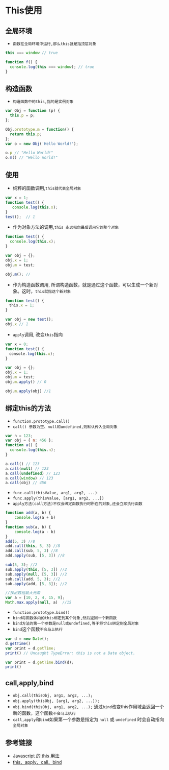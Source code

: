 # This使用

## 全局环境

- `函数在全局环境中运行,那么this就是指顶层对象`

```js
this === window // true

function f() {
  console.log(this === window); // true
}
```

## 构造函数

- `构造函数中的this,指的是实例对象`

```js
var Obj = function (p) {
  this.p = p;
};

Obj.prototype.m = function() {
  return this.p;
};
var o = new Obj('Hello World!');

o.p // "Hello World!"
o.m() // "Hello World!"
```

## 使用

- 纯粹的函数调用,`this就代表全局对象`

```js
var x = 1;
function test() {
   console.log(this.x);
}
test();  // 1
```

- 作为对象方法的调用,`this 永远指向最后调用它的那个对象`

```js
function test() {
  console.log(this.x);
}

var obj = {};
obj.x = 1;
obj.m = test;

obj.m(); //
```

- 作为构造函数调用, 所谓构造函数，就是通过这个函数，可以生成一个新对象。这时，`this就指这个新对象`

```js
function test() {
　this.x = 1;
}

var obj = new test();
obj.x // 1
```

- `apply`调用, 改变`this`指向

```js
var x = 0;
function test() {
　console.log(this.x);
}

var obj = {};
obj.x = 1;
obj.m = test;
obj.m.apply() // 0

obj.m.apply(obj) //1
```

## 绑定this的方法

- `function.prototype.call()`
- `call() 参数为空、null和undefined,则默认传入全局对象`

```js
var n = 123;
var obj = { n: 456 };
function a() {
  console.log(this.n);
}

a.call() // 123
a.call(null) // 123
a.call(undefined) // 123
a.call(window) // 123
a.call(obj) // 456
```

- `func.call(thisValue, arg1, arg2, ...)`
- `func.apply(thisValue, [arg1, arg2, ...])`
- `apply方法(call方法)不仅会绑定函数执行时所在的对象,还会立即执行函数`

```js
function add(a, b) {
	console.log(a + b)
}
function sub(a, b) {
	console.log(a - b)
}
add(5, 3) //8
add.call(this, 5, 3) //8
add.call(sub, 5, 3) //8
add.apply(sub, [5, 3]) //8

sub(5, 3); //2
sub.apply(this, [5, 3]) //2
sub.apply(null, [5, 3]) //2
sub.call(add, 5, 3); //2
sub.apply(add, [5, 3]); //2

//找出数组最大元素
var a = [10, 2, 4, 15, 9];
Math.max.apply(null, a)  //15

```

- `function.prototype.bind()`
- `bind将函数体内的this绑定到某个对象,然后返回一个新函数`
- `bind方法的第一个参数是null或undefined,等于将this绑定到全局对象`
- `bind`这个函数`不会马上执行`

```js
var d = new Date();
d.getTime()
var print = d.getTime;
print() // Uncaught TypeError: this is not a Date object.

var print = d.getTime.bind(d);
print()
```

## call,apply,bind

- `obj.call(thisObj, arg1, arg2, ...);`
- `obj.apply(thisObj, [arg1, arg2, ...]);`
- `obj.bind(thisObj, arg1, arg2, ...);` 通过`bind`改变this作用域会返回一个新的函数，这个函数`不会马上执行`
- `call,apply`和`bind`如果第一个参数是指定为 `null` 或 `undefined` 时会自动指向`全局对象`

## 参考链接

- [Javascript 的 this 用法](http://www.ruanyifeng.com/blog/2010/04/using_this_keyword_in_javascript.html)
- [this、apply、call、bind](https://juejin.im/post/59bfe84351882531b730bac2)
